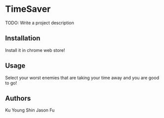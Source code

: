 # TimeSaver

TODO: Write a project description

## Installation

Install it in chrome web store!

## Usage

Select your worst enemies that are taking your time away and you are good to go!

## Authors

Ku Young Shin
Jason Fu
